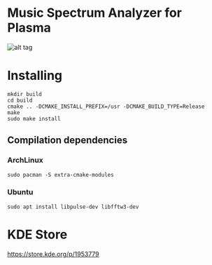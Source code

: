 # Music Spectrum Analyzer for Plasma

![alt tag](https://github.com/apachelogger/plasma-analyzer/blob/master/data/preview.gif)

# Installing

```
mkdir build
cd build
cmake .. -DCMAKE_INSTALL_PREFIX=/usr -DCMAKE_BUILD_TYPE=Release
make
sudo make install
```

## Compilation dependencies
### ArchLinux
```
sudo pacman -S extra-cmake-modules
```

### Ubuntu
```
sudo apt install libpulse-dev libfftw3-dev
```

# KDE Store
https://store.kde.org/p/1953779
